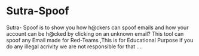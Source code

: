 # Sutra-Spoof
Sutra- Spoof is to show you how h@ckers can spoof emails and how your account can be h@cked by clicking on an unknown email? This tool can spoof any Email made for Red-Teams ,This is for Educational Purpose if you do any illegal acrivity we are not responsible for that ....
